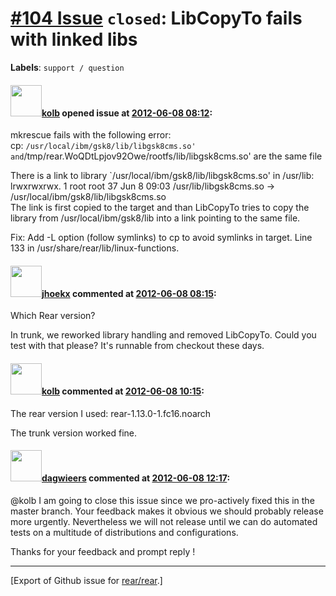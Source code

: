 [\#104 Issue](https://github.com/rear/rear/issues/104) `closed`: LibCopyTo fails with linked libs
=================================================================================================

**Labels**: `support / question`

#### <img src="https://avatars.githubusercontent.com/u/1829768?v=4" width="50">[kolb](https://github.com/kolb) opened issue at [2012-06-08 08:12](https://github.com/rear/rear/issues/104):

mkrescue fails with the following error:  
cp:
`/usr/local/ibm/gsk8/lib/libgsk8cms.so' and`/tmp/rear.WoQDtLpjov92Owe/rootfs/lib/libgsk8cms.so'
are the same file

There is a link to library \`/usr/local/ibm/gsk8/lib/libgsk8cms.so' in
/usr/lib:  
lrwxrwxrwx. 1 root root 37 Jun 8 09:03 /usr/lib/libgsk8cms.so -&gt;
/usr/local/ibm/gsk8/lib/libgsk8cms.so  
The link is first copied to the target and than LibCopyTo tries to copy
the library from /usr/local/ibm/gsk8/lib into a link pointing to the
same file.

Fix: Add -L option (follow symlinks) to cp to avoid symlinks in target.
Line 133 in /usr/share/rear/lib/linux-functions.

#### <img src="https://avatars.githubusercontent.com/u/783473?v=4" width="50">[jhoekx](https://github.com/jhoekx) commented at [2012-06-08 08:15](https://github.com/rear/rear/issues/104#issuecomment-6196679):

Which Rear version?

In trunk, we reworked library handling and removed LibCopyTo. Could you
test with that please? It's runnable from checkout these days.

#### <img src="https://avatars.githubusercontent.com/u/1829768?v=4" width="50">[kolb](https://github.com/kolb) commented at [2012-06-08 10:15](https://github.com/rear/rear/issues/104#issuecomment-6198611):

The rear version I used: rear-1.13.0-1.fc16.noarch

The trunk version worked fine.

#### <img src="https://avatars.githubusercontent.com/u/388198?u=0732dee3fe5002278cfbf40359ec431bdcf5f06c&v=4" width="50">[dagwieers](https://github.com/dagwieers) commented at [2012-06-08 12:17](https://github.com/rear/rear/issues/104#issuecomment-6200294):

@kolb I am going to close this issue since we pro-actively fixed this in
the master branch. Your feedback makes it obvious we should probably
release more urgently. Nevertheless we will not release until we can do
automated tests on a multitude of distributions and configurations.

Thanks for your feedback and prompt reply !

------------------------------------------------------------------------

\[Export of Github issue for
[rear/rear](https://github.com/rear/rear).\]
